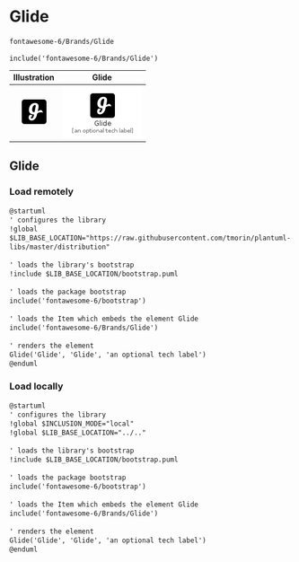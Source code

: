 # Glide


```text
fontawesome-6/Brands/Glide
```

```text
include('fontawesome-6/Brands/Glide')
```



| Illustration | Glide |
| :---: | :---: |
| ![illustration for Illustration](../../fontawesome-6/Brands/Glide.png) | ![illustration for Glide](../../fontawesome-6/Brands/Glide.Local.png) |




## Glide

### Load remotely
```plantuml
@startuml
' configures the library
!global $LIB_BASE_LOCATION="https://raw.githubusercontent.com/tmorin/plantuml-libs/master/distribution"

' loads the library's bootstrap
!include $LIB_BASE_LOCATION/bootstrap.puml

' loads the package bootstrap
include('fontawesome-6/bootstrap')

' loads the Item which embeds the element Glide
include('fontawesome-6/Brands/Glide')

' renders the element
Glide('Glide', 'Glide', 'an optional tech label')
@enduml
```

### Load locally
```plantuml
@startuml
' configures the library
!global $INCLUSION_MODE="local"
!global $LIB_BASE_LOCATION="../.."

' loads the library's bootstrap
!include $LIB_BASE_LOCATION/bootstrap.puml

' loads the package bootstrap
include('fontawesome-6/bootstrap')

' loads the Item which embeds the element Glide
include('fontawesome-6/Brands/Glide')

' renders the element
Glide('Glide', 'Glide', 'an optional tech label')
@enduml
```

